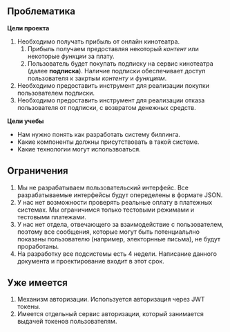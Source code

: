 ## Проблематика
**Цели проекта** 
1. Необходимо получать прибыль от онлайн кинотеатра.
    1. Прибыль получаем предоставляя некоторый _контент_ или некоторые _функции_ за плату.
    1. Пользователь будет покупать подписку на сервис кинотеатра (далее **подписка**). Наличие подписки обеспечивает доступ пользователя к закртым _контенту_ и _функциям_.
1. Необходимо предоставить инструмент для реализации покупки пользователем подписки.
1. Необходимо предоставить инструмент для реализации отказа пользователя от подписки, с возвратом денежных средств.

**Цели учебы**  
* Нам нужно понять как разработать систему биллинга.  
* Какие компоненты должны присутствовать в такой системе.  
* Какие технологии могут использвоаться.  


## Ограничения
1. Мы не разрабатываем пользовательский интерфейс. Все разрабатываемые интерфейсы будут опеределены в формате JSON.
2. У нас нет возможности проверять реальные оплату в платежных системах. Мы ограничимся только тестовыми режимами и тестовыми платежами.
3. У нас нет отдела, отвечающего за взаимодействие с пользователем, поэтому все сообщения, которые могут быть потенциальлно показаны пользователю (например, электорнные письма), не будут проработаны.
4. На разработку все подсистемы есть 4 недели. Написание данного документа и проектирование входит в этот срок.

## Уже имеется
1. Механизм авторизации. Используется авторизация через JWT токены.
2. Имеется отдельный сервис авторизации, который занимается выдачей токенов пользователям.

